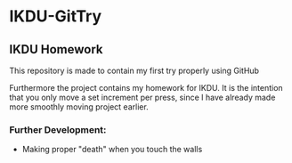 # IKDU-GitTry
## IKDU Homework
This repository is made to contain my first try properly using GitHub

Furthermore the project contains my homework for IKDU.
It is the intention that you only move a set increment per press, since I have already made more smoothly moving project earlier.
### Further Development:
- Making proper "death" when you touch the walls
